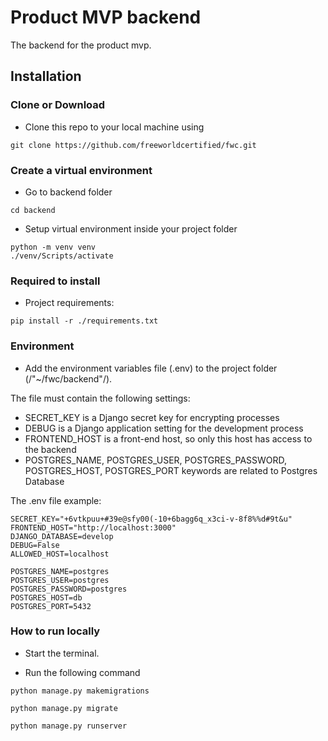 # Product MVP backend
The backend for the product mvp.

## Installation

### Clone or Download

-  Clone this repo to your local machine using
```
git clone https://github.com/freeworldcertified/fwc.git
```

### Create a virtual environment

- Go to backend folder
```
cd backend
```

- Setup virtual environment inside your project folder
```
python -m venv venv
./venv/Scripts/activate
```

### Required to install

- Project requirements:
```
pip install -r ./requirements.txt
```

### Environment

- Add the environment variables file (.env) to the project folder (/"~/fwc/backend"/).

The file must contain the following settings:
- SECRET_KEY is a Django secret key for encrypting processes
- DEBUG is a Django application setting for the development process
- FRONTEND_HOST is a front-end host, so only this host has access to the backend
- POSTGRES_NAME, POSTGRES_USER, POSTGRES_PASSWORD, POSTGRES_HOST, POSTGRES_PORT keywords are related to Postgres Database

The .env file example:
```
SECRET_KEY="+6vtkpuu+#39e@sfy00(-10+6bagg6q_x3ci-v-8f8%%d#9t&u"
FRONTEND_HOST="http://localhost:3000"
DJANGO_DATABASE=develop
DEBUG=False
ALLOWED_HOST=localhost

POSTGRES_NAME=postgres
POSTGRES_USER=postgres
POSTGRES_PASSWORD=postgres
POSTGRES_HOST=db
POSTGRES_PORT=5432
```

### How to run locally

- Start the terminal.

- Run the following command
```
python manage.py makemigrations
```
```
python manage.py migrate
```
```
python manage.py runserver
```
